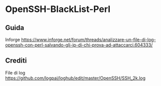 # OpenSSH-BlackList-Perl

## Guida
Inforge
    https://www.inforge.net/forum/threads/analizzare-un-file-di-log-openssh-con-perl-salvando-gli-ip-di-chi-prova-ad-attaccarci.604333/

## Crediti
File di log
    https://github.com/logpai/loghub/edit/master/OpenSSH/SSH_2k.log
